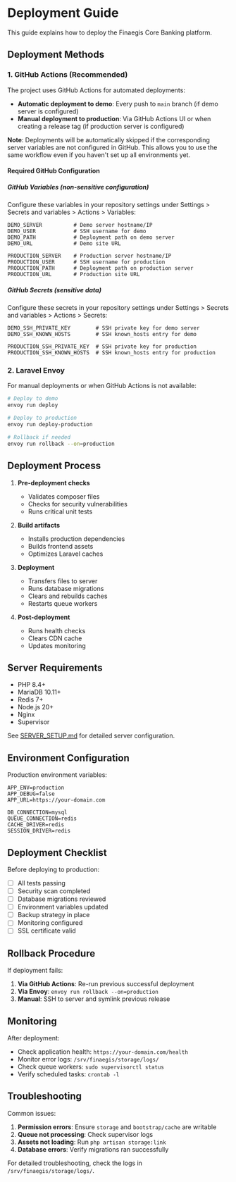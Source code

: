 # Deployment Guide

This guide explains how to deploy the Finaegis Core Banking platform.

## Deployment Methods

### 1. GitHub Actions (Recommended)

The project uses GitHub Actions for automated deployments:

- **Automatic deployment to demo**: Every push to `main` branch (if demo server is configured)
- **Manual deployment to production**: Via GitHub Actions UI or when creating a release tag (if production server is configured)

**Note**: Deployments will be automatically skipped if the corresponding server variables are not configured in GitHub. This allows you to use the same workflow even if you haven't set up all environments yet.

#### Required GitHub Configuration

##### GitHub Variables (non-sensitive configuration)
Configure these variables in your repository settings under Settings > Secrets and variables > Actions > Variables:

```
DEMO_SERVER          # Demo server hostname/IP
DEMO_USER            # SSH username for demo
DEMO_PATH            # Deployment path on demo server
DEMO_URL             # Demo site URL

PRODUCTION_SERVER    # Production server hostname/IP
PRODUCTION_USER      # SSH username for production
PRODUCTION_PATH      # Deployment path on production server
PRODUCTION_URL       # Production site URL
```

##### GitHub Secrets (sensitive data)
Configure these secrets in your repository settings under Settings > Secrets and variables > Actions > Secrets:

```
DEMO_SSH_PRIVATE_KEY        # SSH private key for demo server
DEMO_SSH_KNOWN_HOSTS        # SSH known_hosts entry for demo

PRODUCTION_SSH_PRIVATE_KEY  # SSH private key for production
PRODUCTION_SSH_KNOWN_HOSTS  # SSH known_hosts entry for production
```

### 2. Laravel Envoy

For manual deployments or when GitHub Actions is not available:

```bash
# Deploy to demo
envoy run deploy

# Deploy to production
envoy run deploy-production

# Rollback if needed
envoy run rollback --on=production
```

## Deployment Process

1. **Pre-deployment checks**
   - Validates composer files
   - Checks for security vulnerabilities
   - Runs critical unit tests

2. **Build artifacts**
   - Installs production dependencies
   - Builds frontend assets
   - Optimizes Laravel caches

3. **Deployment**
   - Transfers files to server
   - Runs database migrations
   - Clears and rebuilds caches
   - Restarts queue workers

4. **Post-deployment**
   - Runs health checks
   - Clears CDN cache
   - Updates monitoring

## Server Requirements

- PHP 8.4+
- MariaDB 10.11+
- Redis 7+
- Node.js 20+
- Nginx
- Supervisor

See [SERVER_SETUP.md](./SERVER_SETUP.md) for detailed server configuration.

## Environment Configuration

Production environment variables:

```env
APP_ENV=production
APP_DEBUG=false
APP_URL=https://your-domain.com

DB_CONNECTION=mysql
QUEUE_CONNECTION=redis
CACHE_DRIVER=redis
SESSION_DRIVER=redis
```

## Deployment Checklist

Before deploying to production:

- [ ] All tests passing
- [ ] Security scan completed
- [ ] Database migrations reviewed
- [ ] Environment variables updated
- [ ] Backup strategy in place
- [ ] Monitoring configured
- [ ] SSL certificate valid

## Rollback Procedure

If deployment fails:

1. **Via GitHub Actions**: Re-run previous successful deployment
2. **Via Envoy**: `envoy run rollback --on=production`
3. **Manual**: SSH to server and symlink previous release

## Monitoring

After deployment:

- Check application health: `https://your-domain.com/health`
- Monitor error logs: `/srv/finaegis/storage/logs/`
- Check queue workers: `sudo supervisorctl status`
- Verify scheduled tasks: `crontab -l`

## Troubleshooting

Common issues:

1. **Permission errors**: Ensure `storage` and `bootstrap/cache` are writable
2. **Queue not processing**: Check supervisor logs
3. **Assets not loading**: Run `php artisan storage:link`
4. **Database errors**: Verify migrations ran successfully

For detailed troubleshooting, check the logs in `/srv/finaegis/storage/logs/`.